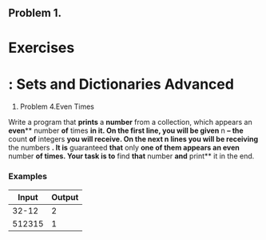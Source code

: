 ﻿## Problem 1.
# Exercises

# : Sets and Dictionaries Advanced

1. Problem 4.Even Times

Write a program that **prints** a **number** from a collection, which appears an **even**** number **of** times **in it. On the first line, you will be given** n **– the** count **of** integers **you will receive. On the next n lines you will be receiving** the numbers **. It is** guaranteed **that** only ****one** of them **appears** an **even**** number **of times. Your task is to** find **that** number **and** print** it in the end.

### Examples

| **Input** | **Output** |
| --- | --- |
| 32-12 | 2 |
| 512315  | 1 |

